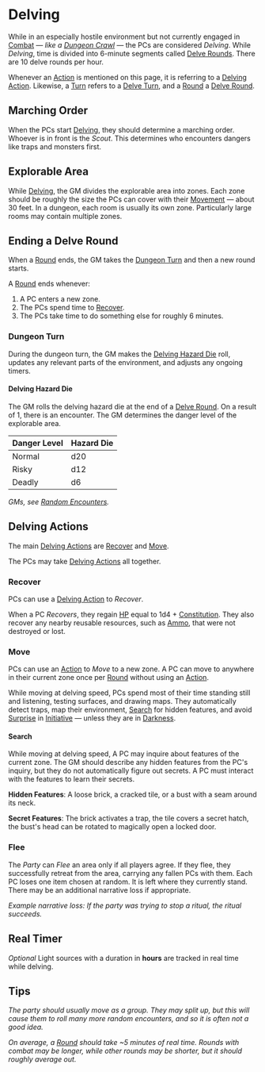 # Delving

While in an especially hostile environment but not currently engaged in [Combat](../Combat/Combat.md) — *like a [Dungeon Crawl](Dungeon%20Crawl.md)* — the PCs are considered *Delving*. While *Delving*, time is divided into 6-minute segments called [Delve Rounds](../Core%20Procedures/Round.md#Delve%20Round). There are 10 delve rounds per hour.

Whenever an [Action](../Core%20Procedures/Action.md) is mentioned on this page, it is referring to a [Delving Action](../Core%20Procedures/Action.md#Delving%20Action). Likewise, a [Turn](../Core%20Procedures/Turn.md) refers to a [Delve Turn](../Core%20Procedures/Turn.md#Delve%20Turn), and a [Round](../Core%20Procedures/Round.md) a [Delve Round](../Core%20Procedures/Round.md#Delve%20Round).

## Marching Order

When the PCs start [Delving](Delving.md), they should determine a marching order. Whoever is in front is the *Scout*. This determines who encounters dangers like traps and monsters first.

## Explorable Area

While [Delving](Delving.md), the GM divides the explorable area into zones. Each zone should be roughly the size the PCs can cover with their [Movement](../Combat/Movement.md) — about 30 feet. In a dungeon, each room is usually its own zone. Particularly large rooms may contain multiple zones.

## Ending a Delve Round

When a [Round](../Core%20Procedures/Round.md) ends, the GM takes the [Dungeon Turn](#Dungeon%20Turn) and then a new round starts.

A [Round](../Core%20Procedures/Round.md) ends whenever:

1. A PC enters a new zone.
2. The PCs spend time to [Recover](Delving.md#Recover).
3. The PCs take time to do something else for roughly 6 minutes.

### Dungeon Turn

During the dungeon turn, the GM makes the [Delving Hazard Die](#Delving%20Hazard%20Die) roll, updates any relevant parts of the environment, and adjusts any ongoing timers.

#### Delving Hazard Die

The GM rolls the delving hazard die at the end of a [Delve Round](../Core%20Procedures/Round.md#Delve%20Round). On a result of 1, there is an encounter. The GM determines the danger level of the explorable area.

| Danger Level | Hazard Die |
| ------------ | ---------- |
| Normal       | d20        |
| Risky        | d12        |
| Deadly       | d6         |

*GMs, see [Random Encounters](../../Resources%20for%20GMs/Creatures/Random%20Encounters.md).*

## Delving Actions

The main [Delving Actions](../Core%20Procedures/Action.md#Delving%20Action) are [Recover](Delving.md#Recover) and [Move](Delving.md#Move).

The PCs may take [Delving Actions](../Core%20Procedures/Action.md#Delving%20Action) all together.

### Recover

PCs can use a [Delving Action](../Core%20Procedures/Action.md#Delving%20Action) to *Recover*.

When a PC *Recovers*, they regain [HP](../../Player%20Characters/Derived%20Statistics/Hit%20Points.md) equal to 1d4 + [Constitution](../../Player%20Characters/The%20Ability%20Scores/Constitution.md). They also recover any nearby reusable resources, such as [Ammo](../../Items%20and%20Gear/Weapon%20Properties/Ammo%20Property.md), that were not destroyed or lost.

### Move

PCs can use an [Action](../Core%20Procedures/Action.md) to *Move* to a new zone. A PC can move to anywhere in their current zone once per [Round](../Core%20Procedures/Round.md) without using an [Action](../Core%20Procedures/Action.md).

While moving at delving speed, PCs spend most of their time standing still and listening, testing surfaces, and drawing maps. They automatically detect traps, map their environment, [Search](Delving.md#Search) for hidden features, and avoid [Surprise](../Conditions/Surprised.md) in [Initiative](../Combat/Initiative.md) — unless they are in [Darkness](../Hazards/Darkness.md).

#### Search

While moving at delving speed, A PC may inquire about features of the current zone. The GM should describe any hidden features from the PC's inquiry, but they do not automatically figure out secrets. A PC must interact with the features to learn their secrets.

**Hidden Features**: A loose brick, a cracked tile, or a bust with a seam around its neck.

**Secret Features**: The brick activates a trap, the tile covers a secret hatch, the bust's head can be rotated to magically open a locked door.

### Flee

The *Party* can *Flee* an area only if all players agree. If they flee, they successfully retreat from the area, carrying any fallen PCs with them. Each PC loses one item chosen at random. It is left where they currently stand. There may be an additional narrative loss if appropriate.

*Example narrative loss: If the party was trying to stop a ritual, the ritual succeeds.*

## Real Timer

*Optional*
Light sources with a duration in **hours** are tracked in real time while delving.

## Tips

*The party should usually move as a group. They may split up, but this will cause them to roll many more random encounters, and so it is often not a good idea.*

*On average, a [Round](../Core%20Procedures/Round.md) should take ~5 minutes of real time. Rounds with combat may be longer, while other rounds may be shorter, but it should roughly average out.*
